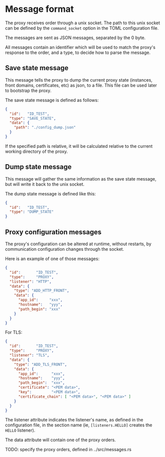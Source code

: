 # Message format

The proxy receives order through a unix socket. The path to this unix socket can
be defined by the `command_socket` option in the TOML configuration file.

The messages are sent as JSON messages, separated by the 0 byte.

All messages contain an identifier which will be used to match the proxy's
response to the order, and a type, to decide how to parse the message.

## Save state message

This message tells the proxy to dump the current proxy state (instances,
front domains, certificates, etc) as json, to a file. This file can be used later
to bootstrap the proxy.

The save state message is defined as follows:

```json
{
  "id":   "ID_TEST",
  "type": "SAVE_STATE",
  "data": {
    "path": "./config_dump.json"
  }
}
```

If the specified path is relative, it will be calculated relative to the current
working directory of the proxy.

## Dump state message

This message will gather the same information as the save state message, but
will write it back to the unix socket.

The dump state message is defined like this:

```json
{
  "id":   "ID_TEST",
  "type": "DUMP_STATE"
}
```

## Proxy configuration messages

The proxy's configuration can be altered at runtime, without restarts,
by communication configuration changes through the socket.

Here is an example of one of those messages:

```json
{
  "id":       "ID_TEST",
  "type":     "PROXY",
  "listener": "HTTP",
  "data": {
    "type": "ADD_HTTP_FRONT",
    "data": {
      "app_id":     "xxx",
      "hostname":   "yyy",
      "path_begin": "xxx"
    }
  }
}
```

For TLS:

```json
{
  "id":       "ID_TEST",
  "type":     "PROXY",
  "listener": "TLS",
  "data": {
    "type": "ADD_TLS_FRONT",
    "data": {
      "app_id":      "xxx",
      "hostname":    "yyy",
      "path_begin":  "xxx",
      "certificate": "<PEM data>",
      "key":         "<PEM data>",
      "certificate_chain": [ "<PEM data>", "<PEM data>" ]
    }
  }
}
```


The listener attribute indicates the listener's name, as defined in the
configuration file, in the section name (ie, `[listeners.HELLO]` creates
the `HELLO` listener).

The data attribute will contain one of the proxy orders.

TODO: specify the proxy orders, defined in ../src/messages.rs
